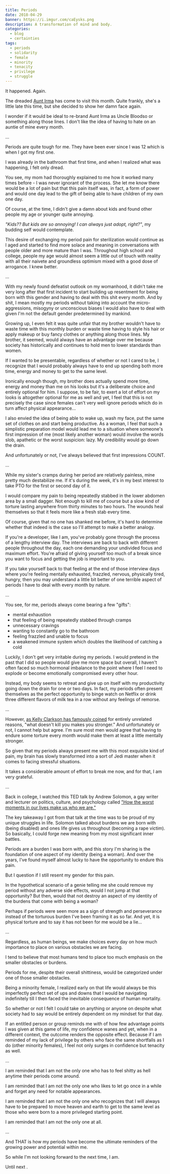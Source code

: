 ```yaml
---
title: Periods
date: 2018-04-29
banner: https://i.imgur.com/caEysks.png
description: A transformation of mind and body.
categories:
  - blog
  - certainties
tags:
  - periods
  - solidarity
  - female
  - minority
  - tenacity
  - privilege
  - struggle
---
```


It happened. Again.

The dreaded [Aunt Irma](//www.urbandictionary.com/define.php?term=Aunt%20Irma) has come to visit this month. Quite frankly, she's a little late this time, but she decided to show her damn face again.

I wonder if it would be ideal to re-brand Aunt Irma as Uncle Bloodso or something along those lines. I don't like the idea of having to hate on an auntie of mine every month.

...

Periods are quite tough for me. They have been ever since I was 12 which is when I got my first one.

I was already in the bathroom that first time, and when I realized what was happening, I felt only dread.

You see, my mom had thoroughly explained to me how it worked many times before - I was never ignorant of the process. She let me know there would be a lot of pain but that this pain itself was, in fact, a form of power and would one day lead to the gift of being able to have children of my own one day.

Of course, at the time, I didn't give a damn about kids and found other people my age or younger quite annoying.

_"Kids?? But kids are so annoying! I can always just adopt, right?"_, my budding self would contemplate.

This desire of exchanging my period pain for sterilization would continue as I aged and started to find more solace and meaning in conversations with people older and more mature than I was. Throughout high school and college, people my age would almost seem a little out of touch with reality with all their naivete and groundless optimism mixed with a good dose of arrogance. I knew better.

...

With my newly found defeatist outlook on my womanhood, it didn't take me very long after that first incident to start building up resentment for being born with this gender and having to deal with this shit every month. And by shit, I mean mostly my periods without taking into account the micro-aggressions, misogyny or unconscious biases I would also have to deal with given I'm not the default gender predetermined by mankind.

Growing up, I even felt it was quite unfair that my brother wouldn't have to waste time with this monthly burden or waste time having to style his hair or apply makeup or buy fancy clothes or anything along those lines. My brother, it seemed, would always have an advantage over me because society has historically and continues to hold men to lower standards than women.

If I wanted to be presentable, regardless of whether or not I cared to be, I recognize that I would probably always have to end up spending both more time, energy and money to get to the same level.

Ironically enough though, my brother does actually spend more time, energy and money than me on his looks but it's a deliberate choice and entirely optional for him. I suppose, to be fair, to exert a lot of effort on my looks is altogether optional for me as well and yet, I feel that this is not precisely the case since females can't very well ignore periods which do in turn affect physical appearance...

I also envied the idea of being able to wake up, wash my face, put the same set of clothes on and start being productive. As a woman, I feel that such a simplistic preparation model would lead me to a situation where someone's first impression of me (most likely another woman) would involve the words slob, apathetic or the worst suspicion: lazy. My credibility would go down the drain.

And unfortunately or not, I've always believed that first impressions COUNT.

...

While my sister's cramps during her period are relatively painless, mine pretty much destabilize me. If it's during the week, it's in my best interest to take PTO for the first or second day of it.

I would compare my pain to being repeatedly stabbed in the lower abdomen area by a small dagger. Not enough to kill me of course but a slow kind of torture lasting anywhere from thirty minutes to two hours. The wounds heal themselves so that it feels more like a fresh stab every time.

Of course, given that no one has shanked me before, it's hard to determine whether that indeed is the case so I'll attempt to make a better analogy.

If you're a developer, like I am, you've probably gone through the process of a lengthy interview day. The interviews are back to back with different people throughout the day, each one demanding your undivided focus and maximum effort. You're afraid of giving yourself too much of a break since you want to focus and getting the job is important to you.

If you take yourself back to that feeling at the end of those interview days where you're feeling mentally exhausted, frazzled, nervous, physically tired, hungry, then you may understand a little bit better of one terrible aspect of periods I have to deal with every month by nature.

...

You see, for me, periods always come bearing a few "gifts":

* mental exhaustion
* that feeling of being repeatedly stabbed through cramps
* unnecessary cravings
* wanting to constantly go to the bathroom
* feeling frazzled and unable to focus
* a weakened immune system which doubles the likelihood of catching a cold

Luckily, I don't get very irritable during my periods. I would pretend in the past that I did so people would give me more space but overall, I haven't often faced so much hormonal imbalance to the point where I feel I need to explode or become emotionally compromised every other hour.

Instead, my body seems to retreat and give up on itself with my productivity going down the drain for one or two days. In fact, my periods often present themselves as the perfect opportunity to binge watch on Netflix or drink three different flavors of milk tea in a row without any feelings of remorse.

...

However, [as Kelly Clarkson has famously coined](//www.youtube.com/watch?v=Xn676-fLq7I) for entirely unrelated reasons, "what doesn't kill you makes you stronger." And unfortunately or not, I cannot help but agree. I'm sure most men would agree that having to endure some torture every month would make them at least a little mentally stronger.

So given that my periods always present me with this most exquisite kind of pain, my brain has slowly transformed into a sort of Jedi master when it comes to facing stressful situations.

It takes a considerable amount of effort to break me now, and for that, I am very grateful.

...

Back in college, I watched this TED talk by Andrew Solomon, a gay writer and lecturer on politics, culture, and psychology called ["How the worst moments in our lives make us who we are."](//www.ted.com/talks/andrew_solomon_how_the_worst_moments_in_our_lives_make_us_who_we_are)

The key takeaway I got from that talk at the time was to be proud of my unique struggles in life. Solomon talked about burdens we are born with (being disabled) and ones life gives us throughout (becoming a rape victim). So basically, I could forge new meaning from my most significant inner battles.

Periods are a burden I was born with, and this story I'm sharing is the foundation of one aspect of my identity (being a woman). And over the years, I've found myself almost lucky to have the opportunity to endure this pain.

But I question if I still resent my gender for this pain.

In the hypothetical scenario of a genie telling me she could remove my period without any adverse side effects, would I not jump at that opportunity? But then, would that not destroy an aspect of my identity of the burdens that come with being a woman?

Perhaps if periods were seen more as a sign of strength and perseverance instead of the torturous burden I've been framing it as so far. And yet, it is physical torture and to say it has not been for me would be a lie...

...

Regardless, as human beings, we make choices every day on how much importance to place on various obstacles we are facing.

I tend to believe that most humans tend to place too much emphasis on the smaller obstacles or burdens.

Periods for me, despite their overall shittiness, would be categorized under one of those smaller obstacles.

Being a minority female, I realized early on that life would always be this imperfectly perfect set of ups and downs that I would be navigating indefinitely till I then faced the inevitable consequence of human mortality.

So whether or not I felt I could take on anything or anyone on despite what society had to say would be entirely dependent on my mindset for that day.

If an entitled person or group reminds me with of how few advantage points I was given at this game of life, my confidence wanes and yet, when in a different context, the outcome renders the opposite effect. Because if I am reminded of my lack of privilege by others who face the same shortfalls as I do (other minority females), I feel not only surges in confidence but tenacity as well.

...

I am reminded that I am not the only one who has to feel shitty as hell anytime their periods come around.

I am reminded that I am not the only one who likes to let go once in a while and forget any need for notable appearances.

I am reminded that I am not the only one who recognizes that I will always have to be prepared to move heaven and earth to get to the same level as those who were born to a more privileged starting point.

I am reminded that I am not the only one at all.

...

And THAT is how my periods have become the ultimate reminders of the growing power and potential within me.

So while I'm not looking forward to the next time, I am.

Until next .
